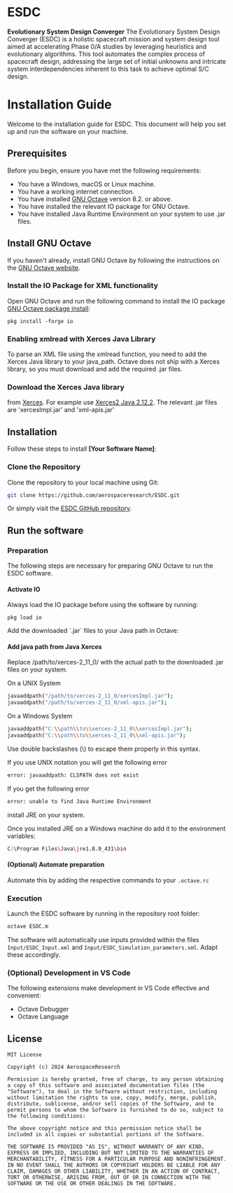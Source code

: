 # ESDC

**Evolutionary System Design Converger**
The Evolutionary System Design Converger (ESDC) is a holistic spacecraft mission and system design tool aimed at accelerating Phase 0/A studies by leveraging heuristics and evolutionary algorithms. This tool automates the complex process of spacecraft design, addressing the large set of initial unknowns and intricate system interdependencies inherent to this task​​ to achieve optimal S/C design.

# Installation Guide

Welcome to the installation guide for ESDC. This document will help you set up and run the software on your machine.

## Prerequisites

Before you begin, ensure you have met the following requirements:

- You have a Windows, macOS or Linux machine.
- You have a working internet connection.
- You have installed [GNU Octave](https://www.gnu.org/software/octave/) version 8.2. or above.
- You have installed the relevant IO package for GNU Octave.
- You have installed Java Runtime Environment on your system to use .jar files.

## Install GNU Octave

If you haven't already, install GNU Octave by following the instructions on the [GNU Octave website](https://www.gnu.org/software/octave/download.html).

### Install the IO Package for XML functionality

Open GNU Octave and run the following command to install the IO package [GNU Octave package install](https://docs.octave.org/interpreter/Installing-and-Removing-Packages.html):

	pkg install -forge io
   
### Enabling xmlread with Xerces Java Library

To parse an XML file using the xmlread function, you need to add the Xerces Java library to your java_path. Octave does not ship with a Xerces library, so you must download and add the required .jar files.	

### Download the Xerces Java library
 from [Xerces](https://xerces.apache.org/mirrors.cgi). For example use [Xerces2 Java 2.12.2](https://dlcdn.apache.org//xerces/j/binaries/Xerces-J-bin.2.12.2.zip). The relevant .jar files are 'xercesImpl.jar' and 'xml-apis.jar'


## Installation

Follow these steps to install **[Your Software Name]**:

### Clone the Repository

Clone the repository to your local machine using Git:

```bash
git clone https://github.com/aerospaceresearch/ESDC.git
```

Or simply visit the [ESDC GitHub repository](https://github.com/aerospaceresearch/ESDC).


## Run the software

### Preparation
The following steps are necessary for preparing GNU Octave to run the ESDC software.

#### Activate IO
Always load the IO package before using the software by running:

	pkg load io

Add the downloaded \`.jar\` files to your Java path in Octave:

#### Add java path from Java Xerces
Replace /path/to/xerces-2_11_0/ with the actual path to the downloaded .jar files on your system.

On a UNIX System
```bash
javaaddpath("/path/to/xerces-2_11_0/xercesImpl.jar");
javaaddpath("/path/to/xerces-2_11_0/xml-apis.jar");
```

On a Windows System
```bash
javaaddpath("C:\\path\\to\\xerces-2_11_0\\xercesImpl.jar");
javaaddpath("C:\\path\\to\\xerces-2_11_0\\xml-apis.jar");
```
Use double backslashes (\\) to escape them properly in this syntax.

If you use UNIX notation you will get the following error
```bash
error: javaaddpath: CLSPATH does not exist
```

If you get the following error
```bash
error: unable to find Java Runtime Environment
```
install JRE on your system. 

Once you installed JRE on a Windows machine do add it to the environment variables:
```bash
C:\Program Files\Java\jre1.8.0_431\bin 
```

#### (Optional) Automate preparation
Automate this by adding the respective commands to your `.octave.rc`

### Execution
Launch the ESDC software by running in the repository root folder:

```octave
octave ESDC.m
```

The software will automatically use inputs provided within the files `Input/ESDC_Input.xml` and `Input/ESDC_Simulation_parameters.xml`. Adapt these accordingly.

### (Optional) Development in VS Code
The following extensions make development in VS Code effective and convenient:
- Octave Debugger
- Octave Language

## License

```
MIT License

Copyright (c) 2024 AerospaceResearch

Permission is hereby granted, free of charge, to any person obtaining a copy of this software and associated documentation files (the "Software"), to deal in the Software without restriction, including without limitation the rights to use, copy, modify, merge, publish, distribute, sublicense, and/or sell copies of the Software, and to permit persons to whom the Software is furnished to do so, subject to the following conditions:

The above copyright notice and this permission notice shall be included in all copies or substantial portions of the Software.

THE SOFTWARE IS PROVIDED "AS IS", WITHOUT WARRANTY OF ANY KIND, EXPRESS OR IMPLIED, INCLUDING BUT NOT LIMITED TO THE WARRANTIES OF MERCHANTABILITY, FITNESS FOR A PARTICULAR PURPOSE AND NONINFRINGEMENT. IN NO EVENT SHALL THE AUTHORS OR COPYRIGHT HOLDERS BE LIABLE FOR ANY CLAIM, DAMAGES OR OTHER LIABILITY, WHETHER IN AN ACTION OF CONTRACT, TORT OR OTHERWISE, ARISING FROM, OUT OF OR IN CONNECTION WITH THE SOFTWARE OR THE USE OR OTHER DEALINGS IN THE SOFTWARE.
